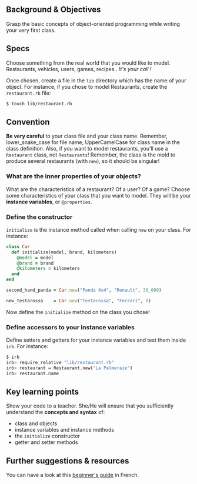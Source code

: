 ## Background & Objectives

Grasp the basic concepts of object-oriented programming while writing your very first class.

## Specs

Choose something from the real world that you would like to model. Restaurants, vehicles, users, games, recipes.. *It's your call !*

Once chosen, create a file in the `lib` directory which has the name of your object.
For instance, if you chose to model Restaurants, create the `restaurant.rb` file:

```bash
$ touch lib/restaurant.rb
```

## Convention

**Be very careful** to your class file and your class name. Remember, lower_snake_case for file name,
UpperCamelCase for class name in the class definition. Also, if you want to model restaurants, you'll
use a `Restaurant` class, not `Restaurants`! Remember, the class is the mold to produce
several restaurants (with `new`), so it should be singular!

### What are the inner properties of your objects?

What are the characteristics of a restaurant? Of a user? Of a game?
Choose some characteristics of your class that you want to model. They will be your **instance variables**, or `@properties`.

### Define the constructor

`initialize` is the instance method called when calling `new` on your class. For instance:

```ruby
class Car
  def initialize(model, brand, kilometers)
    @model = model
    @brand = brand
    @kilometers = kilometers
  end
end

second_hand_panda = Car.new("Panda 4x4", "Renault", 30_000)

new_testarossa    = Car.new("Testarossa", "Ferrari", 0)
```

Now define the `initialize` method on the class you chose!

### Define accessors to your instance variables

Define setters and getters for your instance variables and test them inside `irb`.
For instance:

```bash
$ irb
irb> require_relative "lib/restaurant.rb"
irb> restaurant = Restaurant.new("La Palmeraie")
irb> restaurant.name
```

## Key learning points

Show your code to a teacher. She/He will ensure that you sufficiently understand the **concepts and syntax** of:

- class and objects
- instance variables and instance methods
- the `initialize` constructor
- getter and setter methods

## Further suggestions & resources

You can have a look at this [beginner's guide](http://docs.ruby-doc.com/docs/beginner-fr/xhtml/ch04s02.html) in French.
